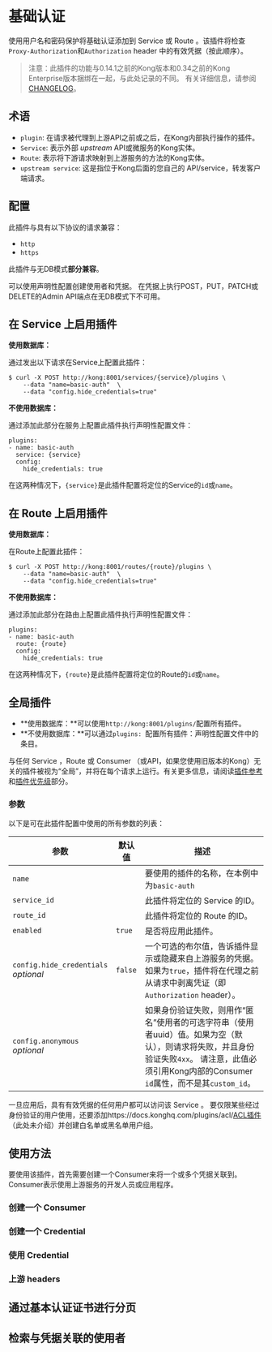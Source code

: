 # 基础认证

使用用户名和密码保护将基础认证添加到 Service 或 Route 。该插件将检查`Proxy-Authorization`和`Authorization` header 中的有效凭据（按此顺序）。

> 注意：此插件的功能与0.14.1之前的Kong版本和0.34之前的Kong Enterprise版本捆绑在一起，与此处记录的不同。
有关详细信息，请参阅[CHANGELOG](https://github.com/Kong/kong/blob/master/CHANGELOG.md)。

## 术语

- `plugin`: 在请求被代理到上游API之前或之后，在Kong内部执行操作的插件。
- `Service`: 表示外部 *upstream* API或微服务的Kong实体。
- `Route`: 表示将下游请求映射到上游服务的方法的Kong实体。
- `upstream service`: 这是指位于Kong后面的您自己的 API/service，转发客户端请求。

## 配置

此插件与具有以下协议的请求兼容：

- `http`
- `https`

此插件与无DB模式**部分兼容**。

可以使用声明性配置创建使用者和凭据。
在凭据上执行POST，PUT，PATCH或DELETE的Admin API端点在无DB模式下不可用。


## 在 Service 上启用插件

**使用数据库：**

通过发出以下请求在Service上配置此插件：
```
$ curl -X POST http://kong:8001/services/{service}/plugins \
    --data "name=basic-auth"  \
    --data "config.hide_credentials=true"
```

**不使用数据库：**

通过添加此部分在服务上配置此插件执行声明性配置文件：

```
plugins:
- name: basic-auth
  service: {service}
  config: 
    hide_credentials: true
```
在这两种情况下，`{service}`是此插件配置将定位的Service的`id`或`name`。

## 在 Route 上启用插件

**使用数据库：**

在Route上配置此插件：

```
$ curl -X POST http://kong:8001/routes/{route}/plugins \
    --data "name=basic-auth"  \
    --data "config.hide_credentials=true"
```

**不使用数据库：**

通过添加此部分在路由上配置此插件执行声明性配置文件：

```
plugins:
- name: basic-auth
  route: {route}
  config: 
    hide_credentials: true
```

在这两种情况下，`{route}`是此插件配置将定位的Route的`id`或`name`。


## 全局插件

- **使用数据库：**可以使用`http://kong:8001/plugins/`配置所有插件。
- **不使用数据库：**可以通过`plugins: `配置所有插件：声明性配置文件中的条目。

与任何 Service ，Route 或 Consumer （或API，如果您使用旧版本的Kong）无关的插件被视为“全局”，并将在每个请求上运行。有关更多信息，请阅读[插件参考](https://docs.konghq.com/latest/admin-api/#add-plugin)和[插件优先级](https://docs.konghq.com/latest/admin-api/#precedence)部分。

### 参数

以下是可在此插件配置中使用的所有参数的列表：


| 参数 | 默认值 | 描述 |
| ---- | ------ | ---- |
| `name` |  |  要使用的插件的名称，在本例中为`basic-auth`  |
| `service_id` |  | 此插件将定位的 Service 的ID。|
| `route_id` |  |  此插件将定位的 Route 的ID。 |
| `enabled` |  `true` | 是否将应用此插件。  |
| `config.hide_credentials` <br> *optional* | `false` | 一个可选的布尔值，告诉插件显示或隐藏来自上游服务的凭据。如果为`true`，插件将在代理之前从请求中剥离凭证（即`Authorization` header）。 |
| `config.anonymous`  <br> *optional*  | | 如果身份验证失败，则用作“匿名”使用者的可选字符串（使用者uuid）值。如果为空（默认），则请求将失败，并且身份验证失败`4xx`。 请注意，此值必须引用Kong内部的Consumer `id`属性，而不是其`custom_id`。| 

一旦应用后，具有有效凭据的任何用户都可以访问该 Service 。
要仅限某些经过身份验证的用户使用，还要添加https://docs.konghq.com/plugins/acl/[ACL插件]()（此处未介绍）并创建白名单或黑名单用户组。


## 使用方法

要使用该插件，首先需要创建一个Consumer来将一个或多个凭据关联到。Consumer表示使用上游服务的开发人员或应用程序。

### 创建一个 Consumer

### 创建一个 Credential

### 使用 Credential

### 上游 headers

## 通过基本认证证书进行分页

## 检索与凭据关联的使用者








